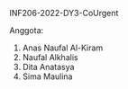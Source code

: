 INF206-2022-DY3-CoUrgent

Anggota:
1. Anas Naufal Al-Kiram
2. Naufal Alkhalis
3. Dita Anatasya
4. Sima Maulina

